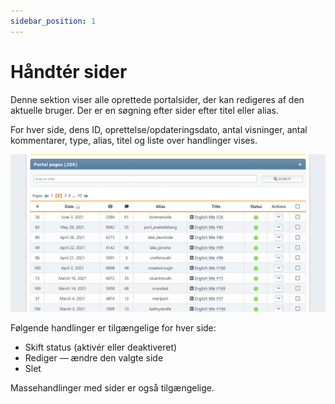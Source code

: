 ```yaml
---
sidebar_position: 1
---
```


# Håndtér sider
Denne sektion viser alle oprettede portalsider, der kan redigeres af den aktuelle bruger. Der er en søgning efter sider efter titel eller alias.

For hver side, dens ID, oprettelse/opdateringsdato, antal visninger, antal kommentarer, type, alias, titel og liste over handlinger vises.

![Håndtér sider](manage_pages.png)

Følgende handlinger er tilgængelige for hver side:
* Skift status (aktivér eller deaktiveret)
* Rediger — ændre den valgte side
* Slet

Massehandlinger med sider er også tilgængelige.
